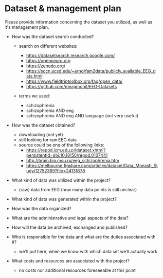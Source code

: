 # Dataset & management plan

Please provide information concerning the dataset you utilized, as well as it's management plan.

* How was the dataset search conducted?
  * search on different websites:
    * https://datasetsearch.research.google.com/
    * https://openneuro.org
    * https://zenodo.org/
    * https://sccn.ucsd.edu/~arno/fam2data/publicly_available_EEG_data.html
    * https://www.fieldtriptoolbox.org/faq/open_data/
    * https://github.com/meagmohit/EEG-Datasets
    
  * terms we used: 
    * schizophrenia
    * schizophrenia AND eeg
    * schizophrenia AND eeg AND language (not very useful) 

* How was the dataset obtained?
  * downloading (not yet)
  * still looking for raw EEG data
  * source could be one of the following links:
    - https://repod.icm.edu.pl/dataset.xhtml?persistentId=doi:10.18150/repod.0107441
    - http://brain.bio.msu.ru/eeg_schizophrenia.htm
    - https://melbourne.figshare.com/articles/dataset/Data_Monash_Study/12752399?file=24131678

* What kind of data was utilized within the project?
  * (raw) data from EEG (how many data points is still unclear)

* What kind of data was generated within the project?

* How was the data organized?

* What are the administrative and legal aspects of the data?

* How will the data be archived, exchanged and published?

* Who is responsible for the data and what are the duties associated with it?
  * we'll put here, when we know with which data set we'll actually work 

* What costs and resources are associated with the project?
  * no costs nor additional resources foreseeable at this point
